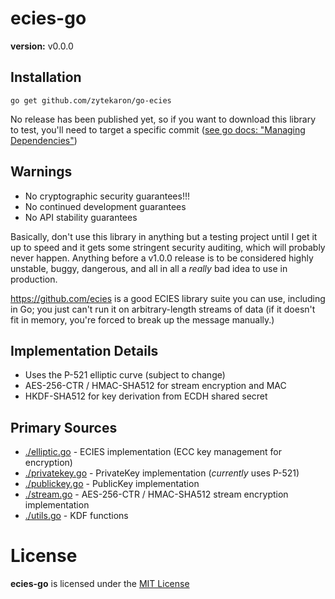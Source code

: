 # ecies-go
**version:** v0.0.0

## Installation
```
go get github.com/zytekaron/go-ecies
```
No release has been published yet, so if you want to download
this library to test, you'll need to target a specific commit
([see go docs: "Managing Dependencies"](https://go.dev/doc/modules/managing-dependencies))

## Warnings
- No cryptographic security guarantees!!!
- No continued development guarantees
- No API stability guarantees

Basically, don't use this library in anything but a
testing project until I get it up to speed and it gets
some stringent security auditing, which will probably
never happen. Anything before a v1.0.0 release is to
be considered highly unstable, buggy, dangerous, and
all in all a *really* bad idea to use in production.

https://github.com/ecies is a good ECIES library suite
you can use, including in Go; you just can't run it on
arbitrary-length streams of data (if it doesn't fit in
memory, you're forced to break up the message manually.)

## Implementation Details
- Uses the P-521 elliptic curve (subject to change)
- AES-256-CTR / HMAC-SHA512 for stream encryption and MAC
- HKDF-SHA512 for key derivation from ECDH shared secret

## Primary Sources
- [./elliptic.go](./elliptic.go) - ECIES implementation (ECC key management for encryption)
- [./privatekey.go](./privatekey.go) - PrivateKey implementation (*currently* uses P-521)
- [./publickey.go](./publickey.go) - PublicKey implementation
- [./stream.go](./stream.go) - AES-256-CTR / HMAC-SHA512 stream encryption implementation
- [./utils.go](./utils.go) - KDF functions

# License
**ecies-go** is licensed under the [MIT License](./LICENSE)
